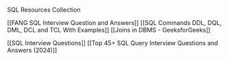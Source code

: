 SQL Resources Collection

[[FANG SQL Interview Question and Answers]]
[[SQL Commands DDL, DQL, DML, DCL and TCL With Examples]]
[[Joins in DBMS - GeeksforGeeks]]

[[SQL Interview Questions]]
[[Top 45+ SQL Query Interview Questions and Answers (2024)]]